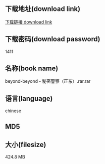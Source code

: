 ## 下载地址(download link)
[下载链接 download link](https://voluble-croquembouche-d321dc.netlify.app/?s=beyond-beyond+-+%E7%A7%98%E5%AF%86%E8%AD%A6%E5%AF%9F%EF%BC%88%E6%AD%A3%E4%B8%9C%EF%BC%89.rar)

## 下载密码(download password)
1411

## 名称(book name)
beyond-beyond - 秘密警察（正东）.rar.rar

## 语言(language)
chinese

## MD5


## 大小(filesize)
424.8 MB
